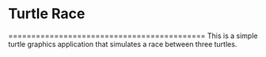 # Turtle Race
===========================================
This is a simple turtle graphics application that simulates a race between three turtles.


